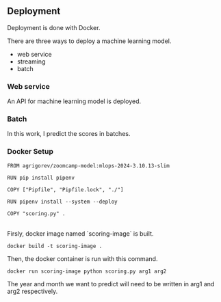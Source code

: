 ## Deployment

Deployment is done with Docker.

There are three ways to deploy a machine learning model.

- web service
- streaming
- batch

### Web service

An API for machine learning model is deployed.

### Batch

In this work, I predict the scores in batches. 

### Docker Setup

```
FROM agrigorev/zoomcamp-model:mlops-2024-3.10.13-slim

RUN pip install pipenv

COPY ["Pipfile", "Pipfile.lock", "./"]

RUN pipenv install --system --deploy

COPY "scoring.py" .
```
<br>
Firsly, docker image named `scoring-image` is built.

```
docker build -t scoring-image .

```

Then, the docker container is run with this command.

```
docker run scoring-image python scoring.py arg1 arg2

```
The year and month we want to predict will need to be written in arg1 and arg2 respectively.

